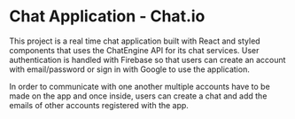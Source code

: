 # Chat Application - Chat.io

This project is a real time chat application built with React and styled components that uses the ChatEngine API for its chat services. User authentication is handled with Firebase so that users can create an account with email/password or sign in with Google to use the application.

In order to communicate with one another multiple accounts have to be made on the app and once inside, users can create a chat and add the emails of other accounts registered with the app.




